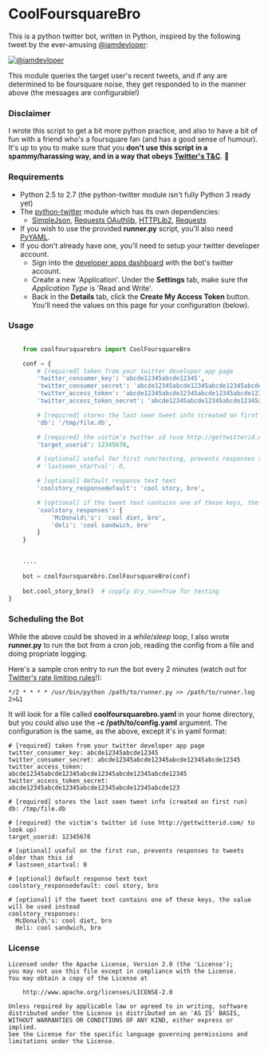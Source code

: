 # CoolFoursquareBro #

This is a python twitter bot, written in Python, inspired by the following tweet by the ever-amusing [@iamdevloper](https://twitter.com/iamdevloper]): 

[![@iamdevloper](http://barryoneill.net/coolfoursquarebro_tweetref.png)](https://twitter.com/iamdevloper/statuses/400696778196275200)

This module queries the target user's recent tweets, and if any are determined to be foursquare 
noise, they get responded to in the manner above (the messages are configurable!)

### Disclaimer ###

I wrote this script to get a bit more python practice, and also to have a bit of fun with a friend 
who's a foursquare fan  (and has a good sense of humour).  It's up to you to make sure that you
**don't use this script in a spammy/harassing way, and in a way that obeys 
[Twitter's T&C](https://dev.twitter.com/terms/api-terms)**. :hear_no_evil:   


### Requirements ###

* Python 2.5 to 2.7 (the python-twitter module isn't fully Python 3 ready yet) 
* The [python-twitter](https://github.com/bear/python-twitter) module which has its own dependencies:
	* [SimpleJson](http://cheeseshop.python.org/pypi/simplejson), [Requests OAuthlib](https://requests-oauthlib.readthedocs.org/en/latest/), [HTTPLib2](http://code.google.com/p/httplib2/), [Requests](http://docs.python-requests.org/en/latest/)
* If you wish to use the provided **runner.py** script, you'll also need [PyYAML](http://pyyaml.org/).
* If you don't already have one, you'll need to setup your twitter developer account.  
	* Sign into the [developer apps dashboard](https://dev.twitter.com/apps) with the bot's twitter account.  
	* Create a new 'Application'.  Under the **Settings** tab, make sure the *Application Type* is 'Read and Write'.  
  	* Back in the **Details** tab, click the **Create My Access Token** button.  You'll need the values on
  	  this page for your configuration (below). 



### Usage ###

```python

	from coolfoursquarebro import CoolFoursquareBro

    conf = {
        # [required] taken from your twitter developer app page
        'twitter_consumer_key': 'abcde12345abcde12345',
        'twitter_consumer_secret': 'abcde12345abcde12345abcde12345abcde12345',
        'twitter_access_token': 'abcde12345abcde12345abcde12345abcde12345abcde12345',
        'twitter_access_token_secret': 'abcde12345abcde12345abcde12345abcde12345abcde123',

        # [required] stores the last seen tweet info (created on first run)
        'db': '/tmp/file.db',

        # [required] the victim's twitter id (use http://gettwitterid.com/ to look up)
        'target_userid': 12345678,

        # [optional] useful for first run/testing, prevents responses to tweets older than this id
        # 'lastseen_startval': 0,

        # [optional] default response text text
        'coolstory_responsedefault': 'cool story, bro',

        # [optional] if the tweet text contains one of these keys, the value will be used instead
        'coolstory_responses': {
            'McDonald\'s': 'cool diet, bro',
            'deli': 'cool sandwich, bro'
        }
    }


	....
	
    bot = coolfoursquarebro.CoolFoursquareBro(conf)
	
    bot.cool_story_bro()  # supply dry_run=True for testing
}

```

### Scheduling the Bot ###

While the above could be shoved in a *while*/*sleep* loop, I also wrote **runner.py** to run the
bot from a cron job, reading the config from a file and doing propriate logging. 

Here's a sample cron entry to run the bot every 2 minutes (watch out for 
[Twitter's rate limiting rules](https://dev.twitter.com/docs/rate-limiting/1.1)!):

	*/2 * * * * /usr/bin/python /path/to/runner.py >> /path/to/runner.log 2>&1
	
It will look for a file called **coolfoursquarebro.yaml** in your home directory, 
but you could also use the **-c /path/to/config.yaml** argument.   The configuration is the same,
as the above, except it's in yaml format:

	# [required] taken from your twitter developer app page
	twitter_consumer_key: abcde12345abcde12345
	twitter_consumer_secret: abcde12345abcde12345abcde12345abcde12345
	twitter_access_token: abcde12345abcde12345abcde12345abcde12345abcde12345
	twitter_access_token_secret: abcde12345abcde12345abcde12345abcde12345abcde123
	
	# [required] stores the last seen tweet info (created on first run)
	db: /tmp/file.db
	
	# [required] the victim's twitter id (use http://gettwitterid.com/ to look up)
	target_userid: 12345678
	
	# [optional] useful on the first run, prevents responses to tweets older than this id
	# lastseen_startval: 0
	
	# [optional] default response text text
	coolstory_responsedefault: cool story, bro
	
	# [optional] if the tweet text contains one of these keys, the value will be used instead
	coolstory_responses:
	  McDonald\'s: cool diet, bro
	  deli: cool sandwich, bro
	

### License ###
	
	
	Licensed under the Apache License, Version 2.0 (the 'License');
	you may not use this file except in compliance with the License.
	You may obtain a copy of the License at
	
	    http://www.apache.org/licenses/LICENSE-2.0
	
	Unless required by applicable law or agreed to in writing, software
	distributed under the License is distributed on an 'AS IS' BASIS,
	WITHOUT WARRANTIES OR CONDITIONS OF ANY KIND, either express or implied.
	See the License for the specific language governing permissions and
	limitations under the License.







